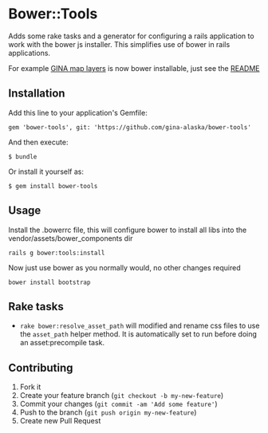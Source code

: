# Bower::Tools

Adds some rake tasks and a generator for configuring a rails application to work with the bower js installer. This simplifies use of bower in rails applications. 

For example [GINA map layers](https://github.com/gina-alaska/gina-map-layers) is now bower installable, just see the [README](https://github.com/gina-alaska/gina-map-layers/blob/master/README.md)

## Installation

Add this line to your application's Gemfile:

    gem 'bower-tools', git: 'https://github.com/gina-alaska/bower-tools'

And then execute:

    $ bundle

Or install it yourself as:

    $ gem install bower-tools

## Usage

Install the .bowerrc file, this will configure bower to install all libs into the vendor/assets/bower_components dir

    rails g bower:tools:install

Now just use bower as you normally would, no other changes required

    bower install bootstrap

## Rake tasks

* `rake bower:resolve_asset_path` will modified and rename css files to use the `asset_path` helper method.  It is automatically set to run before doing an asset:precompile task.

## Contributing

1. Fork it
2. Create your feature branch (`git checkout -b my-new-feature`)
3. Commit your changes (`git commit -am 'Add some feature'`)
4. Push to the branch (`git push origin my-new-feature`)
5. Create new Pull Request
